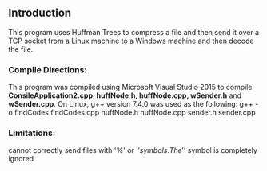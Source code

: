 ## Introduction

This program uses Huffman Trees to compress a file and then send it over a TCP socket from a Linux machine to a Windows machine and then decode the file.

### Compile Directions:
This program was compiled using Microsoft Visual Studio 2015 to compile **ConsileApplication2.cpp, huffNode.h, huffNode.cpp, wSender.h** and **wSender.cpp**. On Linux, g++ version 7.4.0 was used as the following:
    g++ -o findCodes findCodes.cpp huffNode.h huffNode.cpp sender.h sender.cpp

### Limitations:
cannot correctly send files with '%' or '$' symbols.  The '%' symbol instead inserts a '\n' during the decoding phase while the '$' symbol is completely ignored
